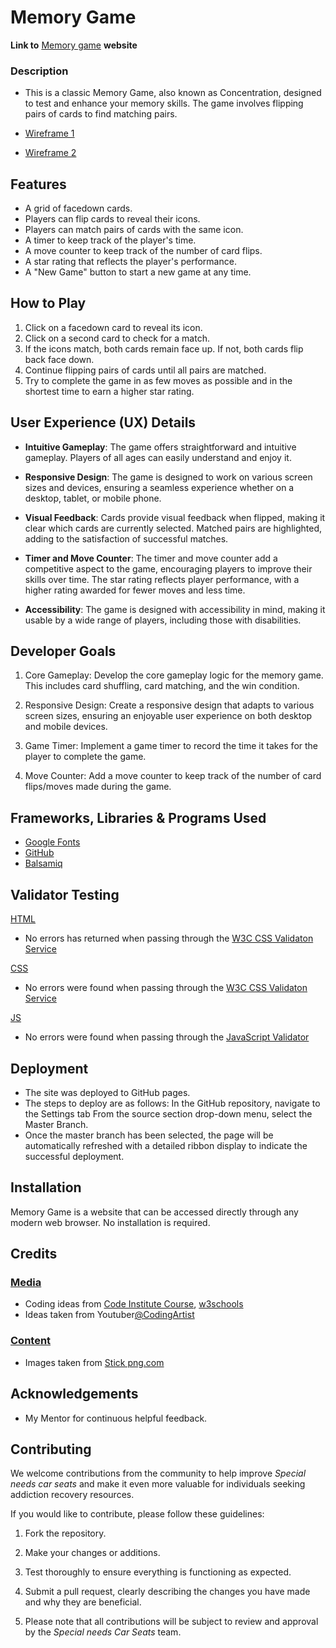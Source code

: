 # Memory Game

**Link to** [Memory game](https://lazarus2179.github.io/Milestone-Poject-2/) **website**


### Description
* This is a classic Memory Game, also known as Concentration, designed to test and enhance your memory skills. The game involves flipping pairs of cards to find matching pairs.

* [Wireframe 1](wireframe_1.png)

* [Wireframe 2](wireframe_2.png)

## Features

- A grid of facedown cards.
- Players can flip cards to reveal their icons.
- Players can match pairs of cards with the same icon.
- A timer to keep track of the player's time.
- A move counter to keep track of the number of card flips.
- A star rating that reflects the player's performance.
- A "New Game" button to start a new game at any time.

## How to Play

1. Click on a facedown card to reveal its icon.
2. Click on a second card to check for a match.
3. If the icons match, both cards remain face up. If not, both cards flip back face down.
4. Continue flipping pairs of cards until all pairs are matched.
5. Try to complete the game in as few moves as possible and in the shortest time to earn a higher star rating.

## User Experience (UX) Details

- **Intuitive Gameplay**: The game offers straightforward and intuitive gameplay. Players of all ages can easily understand and enjoy it.

- **Responsive Design**: The game is designed to work on various screen sizes and devices, ensuring a seamless experience whether on a desktop, tablet, or mobile phone.

- **Visual Feedback**: Cards provide visual feedback when flipped, making it clear which cards are currently selected. Matched pairs are highlighted, adding to the satisfaction of successful matches.

- **Timer and Move Counter**: The timer and move counter add a competitive aspect to the game, encouraging players to improve their skills over time. The star rating reflects player performance, with a higher rating awarded for fewer moves and less time.

- **Accessibility**: The game is designed with accessibility in mind, making it usable by a wide range of players, including those with disabilities.

## Developer Goals
1) Core Gameplay: Develop the core gameplay logic for the memory game. This includes card shuffling, card matching, and the win condition.

2) Responsive Design: Create a responsive design that adapts to various screen sizes, ensuring an enjoyable user experience on both desktop and mobile devices.

3) Game Timer: Implement a game timer to record the time it takes for the player to complete the game.

4) Move Counter: Add a move counter to keep track of the number of card flips/moves made during the game.


## Frameworks, Libraries & Programs Used
* [Google Fonts](https://fonts.google.com/)
* [GitHub](https://github.com/)
* [Balsamiq](https://balsamiq.com/)

## Validator Testing
<u>HTML</u>
* No errors has returned when passing through the [W3C CSS Validaton Service](https://jigsaw.w3.org/css-validator/)

<u>CSS</u>
* No errors were found when passing through the [W3C CSS Validaton Service](https://jigsaw.w3.org/css-validator/)

<u>JS</u>
* No errors were found when passing through the [JavaScript Validator](https://extendsclass.com/javascript-fiddle.html)


## Deployment 
* The site was deployed to GitHub pages. 
* The steps to deploy are as follows:
In the GitHub repository, navigate to the Settings tab
From the source section drop-down menu, select the Master Branch.
* Once the master branch has been selected, the page will be automatically refreshed with a detailed ribbon display to indicate the successful deployment.


## Installation
Memory Game is a website that can be accessed directly through any modern web browser. No installation is required.


## Credits

### <u>Media</u>
* Coding ideas from [Code Institute Course](https://codeinstitute.net/), [w3schools](https://www.w3schools.com/)
* Ideas taken from Youtuber[@CodingArtist](https://www.youtube.com/watch?v=dqqxkrKhfS4)


### <u>Content</u>
* Images taken from [Stick png.com](https://www.stickpng.com/)

## Acknowledgements
* My Mentor for continuous helpful feedback.


## Contributing

We welcome contributions from the community to help improve _Special needs car seats_ and make it even more valuable for individuals seeking addiction recovery resources. 

If you would like to contribute, please follow these guidelines:

1. Fork the repository. 

2. Make your changes or additions. 

3. Test thoroughly to ensure everything is functioning as expected. 
4. Submit a pull request, clearly describing the changes you have made and why they are beneficial.

5. Please note that all contributions will be subject to review and approval by the _Special needs Car Seats_ team.
